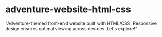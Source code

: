 # adventure-website-html-css
"Adventure-themed front-end website built with HTML/CSS. Responsive design ensures optimal viewing across devices. Let's explore!"
